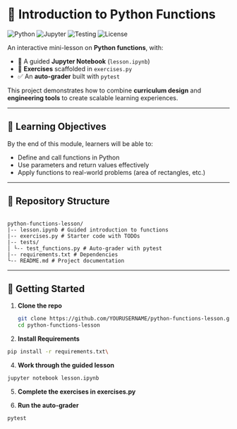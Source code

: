 # 📘 Introduction to Python Functions

![Python](https://img.shields.io/badge/Python-3.9%2B-blue)
![Jupyter](https://img.shields.io/badge/Notebook-Jupyter-orange)
![Testing](https://img.shields.io/badge/Auto--Grading-pytest-green)
![License](https://img.shields.io/badge/License-MIT-lightgrey)

An interactive mini-lesson on **Python functions**, with:
- 📒 A guided **Jupyter Notebook** (`lesson.ipynb`)
- 📝 **Exercises** scaffolded in `exercises.py`
- ✅ An **auto-grader** built with `pytest`

This project demonstrates how to combine **curriculum design** and **engineering tools** to create scalable learning experiences.

---

## 🎯 Learning Objectives
By the end of this module, learners will be able to:
- Define and call functions in Python  
- Use parameters and return values effectively  
- Apply functions to real-world problems (area of rectangles, etc.)  

---

## 📂 Repository Structure

``` shell

python-functions-lesson/
|-- lesson.ipynb # Guided introduction to functions
|-- exercises.py # Starter code with TODOs
|-- tests/
│ └-- test_functions.py # Auto-grader with pytest
|-- requirements.txt # Dependencies
└-- README.md # Project documentation

```
---

## 🚀 Getting Started

1. **Clone the repo**
   ```bash
   git clone https://github.com/YOURUSERNAME/python-functions-lesson.git
   cd python-functions-lesson
   ```

2. **Install Requirements**
  ```bash
  pip install -r requirements.txt\
  ```

4. **Work through the guided lesson**
  ```bash
  jupyter notebook lesson.ipynb
  ```

5. **Complete the exercises in exercises.py**

6. **Run the auto-grader**
  ```bash
  pytest
  ```






